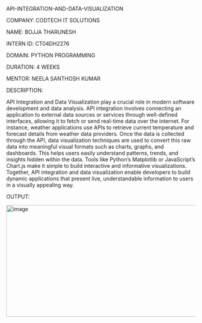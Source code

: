 API-INTEGRATION-AND-DATA-VISUALIZATION

COMPANY: CODTECH IT SOLUTIONS

NAME: BOJJA THARUNESH

INTERN ID: CT04DH2276

DOMAIN: PYTHON PROGRAMMING

DURATION: 4 WEEKS

MENTOR: NEELA SANTHOSH KUMAR

DESCRIPTION:

API Integration and Data Visualization play a crucial role in modern software development and data analysis. API integration involves connecting an application to external data sources or services through well-defined interfaces, allowing it to fetch or send real-time data over the internet. For instance, weather applications use APIs to retrieve current temperature and forecast details from weather data providers. Once the data is collected through the API, data visualization techniques are used to convert this raw data into meaningful visual formats such as charts, graphs, and dashboards. This helps users easily understand patterns, trends, and insights hidden within the data. Tools like Python’s Matplotlib or JavaScript’s Chart.js make it simple to build interactive and informative visualizations. Together, API integration and data visualization enable developers to build dynamic applications that present live, understandable information to users in a visually appealing way.

OUTPUT:

<img width="581" height="297" alt="image" src="https://github.com/user-attachments/assets/bce706c5-6b53-452c-a498-f8347d01ba13" />
